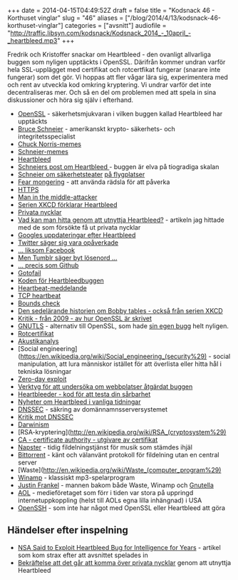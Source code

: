 +++
date = 2014-04-15T04:49:52Z
draft = false
title = "Kodsnack 46 - Korthuset vinglar"
slug = "46"
aliases = ["/blog/2014/4/13/kodsnack-46-korthuset-vinglar"]
categories = ["avsnitt"]
audiofile = "http://traffic.libsyn.com/kodsnack/Kodsnack_2014_-_10april_-_heartbleed.mp3"
+++

Fredrik och Kristoffer snackar om Heartbleed - den ovanligt allvarliga buggen som nyligen upptäckts i OpenSSL. Därifrån kommer undran varför hela SSL-upplägget med certifikat och rotcertfikat fungerar (snarare inte fungerar) som det gör. Vi hoppas att fler vågar lära sig, experimentera med och rent av utveckla kod omkring kryptering. Vi undrar varför det inte decentraliseras mer. Och så en del om problemen med att spela in sina diskussioner och höra sig själv i efterhand.


* [OpenSSL](https://www.openssl.org) - säkerhetsmjukvaran i vilken buggen kallad Heartbleed har upptäckts
* [Bruce Schneier](http://en.wikipedia.org/wiki/Bruce_Schneier) - amerikanskt krypto- säkerhets- och integritetsspecialist
* [Chuck Norris-memes](http://en.wikipedia.org/wiki/Chuck_Norris_meme)
* [Schneier-memes](http://www.schneierfacts.com)
* [Heartbleed](http://www.heartbleed.com)
* [Schneiers post om Heartbleed ](https://www.schneier.com/blog/archives/2014/04/heartbleed.html) - buggen är elva på tiogradiga skalan
* [Schneier om säkerhetsteater](https://www.schneier.com/blog/archives/2009/11/beyond_security.html) [på flygplatser](https://www.schneier.com/blog/archives/2012/11/on_the_ineffect_1.html)
* [Fear mongering](http://en.wikipedia.org/wiki/Fear_mongering) - att använda rädsla för att påverka
* [HTTPS](http://en.wikipedia.org/wiki/Https)
* [Man in the middle-attacker](http://en.wikipedia.org/wiki/Man-in-the-middle_attack)
* [Serien XKCD förklarar Heartbleed](http://xkcd.com/1354/)
* [Privata nycklar](http://en.wikipedia.org/wiki/Private_key)
* [Vad kan man hitta genom att utnyttja Heartbleed?](http://blog.cloudflare.com/answering-the-critical-question-can-you-get-private-ssl-keys-using-heartbleed) - artikeln jag hittade med de som försökte få ut privata nycklar
* [Googles uppdateringar efter Heartbleed](http://googleonlinesecurity.blogspot.co.uk/2014/04/google-services-updated-to-address.html)
* [Twitter säger sig vara opåverkade](http://status.twitter.com/post/82109064906/ssl-security-update)
* [… liksom Facebook](http://www.dailymail.co.uk/news/article-2602069/Google-Facebook-Paypal-insist-internet-passwords-secure-heartbleed-bug-alert.html)
* [Men Tumblr säger byt lösenord …](http://staff.tumblr.com/post/82113034874/urgent-security-update)
* [… precis som Github](https://github.com/blog/1818-security-heartbleed-vulnerability)
* [Gotofail](https://gotofail.com)
* [Koden för Heartbleedbuggen](http://www.garage4hackers.com/entry.php?b=2551)
* [Heartbeat-meddelande](http://en.wikipedia.org/wiki/Heartbeat_message)
* [TCP heartbeat](http://stackoverflow.com/questions/865987/do-i-need-to-heartbeat-to-keep-a-tcp-connection-open)
* [Bounds check](http://en.wikipedia.org/wiki/Bounds_checking)
* [Den sedelärande historien om Bobby tables - också från serien XKCD](http://xkcd.com/327/)
* [Kritik - från 2009 - av hur OpenSSL är skrivet](https://www.peereboom.us/assl/assl/html/openssl.html)
* [GNUTLS](http://www.gnutls.org) - alternativ till OpenSSL, som hade [sin egen bugg](http://kodsnack.se/blog/2014/3/15/kodsnack-43-jtteprestanda-i-kod-som-gr-helt-fel-grej) helt nyligen.
* [Rotcertifikat](https://en.wikipedia.org/wiki/Root_certificate)
* [Akustikanalys](https://www.cs.tau.ac.il/~tromer/acoustic/)
* [Social engineering](https://en.wikipedia.org/wiki/Social_engineering_(security%29) - social manipulation, att lura människor istället för att överlista eller hitta hål i tekniska lösningar
* [Zero-day exploit](https://en.wikipedia.org/wiki/Zero-day_exploit)
* [Verktyg för att undersöka om webbplatser åtgärdat buggen](http://filippo.io/Heartbleed/)
* [Heartbleeder - kod för att testa din sårbarhet](https://github.com/titanous/heartbleeder)
* [Nyheter om Heartbleed i vanliga tidningar](http://www.gp.se/nyheter/varlden/1.2337649-heartbleed-buggen-varre-an-vantat)
* [DNSSEC](http://en.wikipedia.org/wiki/DNSSEC) - säkring av domännamnsserversystemet
* [Kritik mot DNSSEC](http://cr.yp.to/talks/2009.08.10/slides.pdf)
* [Darwinism](http://en.wikipedia.org/wiki/Darwinism)
* [RSA-kryptering](http://en.wikipedia.org/wiki/RSA_(cryptosystem%29)
* [CA - certificate authority - utgivare av certifikat](http://en.wikipedia.org/wiki/Certificate_Authority)
* [Napster](http://en.wikipedia.org/wiki/Napster) - tidig fildelningstjänst för musik som stämdes ihjäl
* [Bittorrent](http://en.wikipedia.org/wiki/BitTorrent) - känt och välanvänt protokoll för fildelning utan en central server
* [Waste](http://en.wikipedia.org/wiki/Waste_(computer_program%29)
* [Winamp](http://en.wikipedia.org/wiki/Winamp) - klassiskt mp3-spelarprogram
* [Justin Frankel](http://en.wikipedia.org/wiki/Justin_Frankel) - mannen bakom både Waste, Winamp och [Gnutella](http://en.wikipedia.org/wiki/Gnutella)
* [AOL](http://en.wikipedia.org/wiki/Aol) - medieföretaget som förr i tiden var stora på uppringd internetuppkoppling (helst till AOLs egna lilla inhängnad) i USA
* [OpenSSH](http://www.openssh.com) - som inte har något med OpenSSL eller Heartbleed att göra

## Händelser efter inspelning ##

* [NSA Said to Exploit Heartbleed Bug for Intelligence for Years](http://www.bloomberg.com/news/2014-04-11/nsa-said-to-have-used-heartbleed-bug-exposing-consumers.html) - artikel som kom strax efter att avsnittet spelades in
* [Bekräftelse att det går att komma över privata nycklar](https://www.cloudflarechallenge.com/heartbleed) genom att utnyttja Heartbleed

